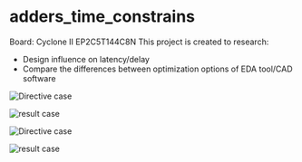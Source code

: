 # adders_time_constrains
Board: Cyclone II EP2C5T144C8N
This project is  created to research:
- Design influence on latency/delay
- Compare the differences between optimization options of EDA tool/CAD software

![Directive case](image/direct/rtl.png)

![result case](image/direct/setup.png)

![Directive case](image/intermediate/rtl.png)

![result case](image/intermediate/setup.png)